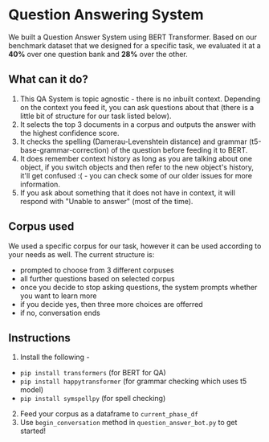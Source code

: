 # Question Answering System
We built a Question Answer System using BERT Transformer. Based on our benchmark dataset that we designed for a specific task, we evaluated it at a **40%** over one question bank and **28%** over the other.

## What can it do?
1. This QA System is topic agnostic - there is no inbuilt context. Depending on the context you feed it, you can ask questions about that (there is a little bit of structure for our task listed below).
2. It selects the top 3 documents in a corpus and outputs the answer with the highest confidence score.
3. It checks the spelling (Damerau-Levenshtein distance) and grammar (t5-base-grammar-correction) of the question before feeding it to BERT.
4. It does remember context history as long as you are talking about one object, if you switch objects and then refer to the new object's history, it'll get confused :( - you can check some of our older issues for more information.
5. If you ask about something that it does not have in context, it will respond with "Unable to answer" (most of the time).

## Corpus used
We used a specific corpus for our task, however it can be used according to your needs as well. The current structure is:
- prompted to choose from 3 different corpuses
- all further questions based on selected corpus
- once you decide to stop asking questions, the system prompts whether you want to learn more
- if you decide yes, then three more choices are offerred
- if no, conversation ends

## Instructions
1. Install the following - 
- `pip install transformers` (for BERT for QA)
- `pip install happytransformer` (for grammar checking which uses t5 model)
- `pip install symspellpy` (for spell checking)

2. Feed your corpus as a dataframe to `current_phase_df`
3. Use `begin_conversation` method in `question_answer_bot.py` to get started!
